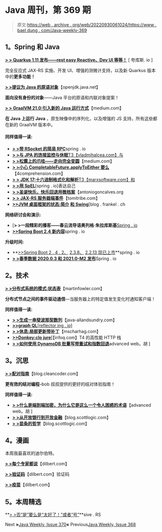 # Java 周刊，第 369 期

> 原文:[https://web . archive . org/web/20220930061024/https://www . bael dung . com/Java-weekly-369](https://web.archive.org/web/20220930061024/https://www.baeldung.com/java-weekly-369)

## **1。Spring 和 Java**

[**> > Quarkus 1.11 发布——rest easy Reactive、Dev UI 等等！**](https://web.archive.org/web/20220526051908/https://quarkus.io/blog/quarkus-1-11-0-final-released/) [ 夸库斯. io ]

完全反应式 JAX-RS 实施、开发 UI、增强的测微计支持，以及新 Quarkus 版本中的**更多功能！**

[**> >提议为 Java 的原语对象**](https://web.archive.org/web/20220526051908/https://openjdk.java.net/jeps/8251554)【openjdk.java.net】

**面向没有身份的对象**——Java 平台的原语和内联对象提案！

[**> > GraalVM 21.0:引入新的 Java 运行方式**](https://web.archive.org/web/20220526051908/https://medium.com/graalvm/graalvm-21-0-introducing-a-new-way-to-run-java-df894256de28)【medium.com】

**在 Java 上运行 Java** ，原生映像中的序列化，以及增强的 JS 支持，所有这些都在新的 GraalVM 版本中。

#### **同样值得一读:**

*   [**> >带 RSocket 的简易 RPC**](https://web.archive.org/web/20220526051908/https://spring.io/blog/2021/01/18/ymnnalft-easy-rpc-with-rsocket)spring . io
*   [**> >与 JPA 的连接监控与休眠**T3【vladmihalcea.com】与](https://web.archive.org/web/20220526051908/https://vladmihalcea.com/connection-monitoring-jpa-hibernate/)
*   [**> >松露上的爪哇——走向完全变圆**](https://web.archive.org/web/20220526051908/https://medium.com/graalvm/java-on-truffle-going-fully-metacircular-215531e3f840)【medium.com】
*   [**> >小心 CompletableFuture.applyToEither 要么**](https://web.archive.org/web/20220526051908/https://4comprehension.com/be-careful-with-completablefuture-applytoeither/)【4comprehension.com】
*   [**> > JDK 17:十六进制格式化和解析**T3【marxsoftware.com】和](https://web.archive.org/web/20220526051908/https://marxsoftware.blogspot.com/2020/12/jdk17-hex-formatting-parsing.html?utm_source=feedburner&utm_medium=feed&utm_campaign=Feed%3A+InspiredByActualEvents+%28Inspired+by+Actual+Events%3A+Cogitations+and+Speculations%29)
*   [**> >用 SpEL**](https://web.archive.org/web/20220526051908/https://spring.io/blog/2021/01/13/ymnnalft-express-yourself-with-spel)[spring . io]表达自己
*   [**> >圣诞快乐，快乐回退用微档案**](https://web.archive.org/web/20220526051908/https://antoniogoncalves.org/2021/01/12/merry-chistmas-and-happy-fallback-with-microprofile/)【antoniogoncalves.org
*   [**> > JAX-RS 服务器端事件**](https://web.archive.org/web/20220526051908/https://www.tomitribe.com/blog/jax-rs-server-side-events/)【tomitribe.com】
*   **[>>JVM 桌面框架的状态:简介](https://web.archive.org/web/20220526051908/https://blog.frankel.ch/state-jvm-desktop-frameworks/1/) [和 Swing](https://web.archive.org/web/20220526051908/https://blog.frankel.ch/state-jvm-desktop-frameworks/2/)**[blog . frankel . ch

**网络研讨会和演示:**

*   [**> >一段精彩的播客——春云流导语奥列格·朱拉库斯基**[Spring . io](https://web.archive.org/web/20220526051908/https://spring.io/blog/2021/01/14/a-bootiful-podcast-spring-cloud-stream-lead-oleg-zhurakousky)
*   [**>>Spring Boot 2.4 新内容**](https://web.archive.org/web/20220526051908/https://spring.io/blog/2021/01/17/what-s-new-in-spring-boot-2-4)spring . io

**升级时间:**

*   **[>>Spring Boot 2 . 4 . 2、](https://web.archive.org/web/20220526051908/https://spring.io/blog/2021/01/14/spring-boot-2-4-2-available-now) [2.3.8、](https://web.archive.org/web/20220526051908/https://spring.io/blog/2021/01/14/spring-boot-2-3-8-available-now) [2.2.13 现已上市](https://web.archive.org/web/20220526051908/https://spring.io/blog/2021/01/14/spring-boot-2-2-13-available-now)**spring . io
*   [**> >春季数据 2020.0.3 和 2021.0-M2 发布**](https://web.archive.org/web/20220526051908/https://spring.io/blog/2021/01/13/spring-data-2020-0-3-and-2021-0-m2-released)Spring . io

## **2。技术**

[**> >分布式系统的模式:状态表**](https://web.archive.org/web/20220526051908/https://martinfowler.com/articles/patterns-of-distributed-systems/state-watch.html)【martinfowler.com】

**分布式节点之间的事件驱动通信**—当服务器上的特定值发生变化时通知客户端！

**同样值得一读:**

*   [**> >生成一串斐波那契数列**](https://web.archive.org/web/20220526051908/http://www.java-allandsundry.com/2021/01/generating-stream-of-fibonacci.html)【java-allandsundry.com】
*   [**>>graph QL**[reflector ing . io]](https://web.archive.org/web/20220526051908/https://reflectoring.io/getting-started-with-graphql/)
*   [**> >休息:局部更新带补丁**](https://web.archive.org/web/20220526051908/https://www.mscharhag.com/api-design/rest-partial-updates-patch)【mscharhag.com】
*   [**>>Donkey:clo jure**](https://web.archive.org/web/20220526051908/https://www.infoq.com/articles/clojure-donkey-http-stack/)[【infoq.com】T4 的高性能 HTTP 栈
*   [**> >如何使用 DynamoDB 批量写带重试和指数回退**](https://web.archive.org/web/20220526051908/https://advancedweb.hu/how-to-use-dynamodb-batch-write-with-retrying-and-exponential-backoff/)advanced web。胡 ]

## **3。沉思**

[**> >配对指南**](https://web.archive.org/web/20220526051908/http://blog.cleancoder.com/uncle-bob/2021/01/17/Pairing.html)【blog.cleancoder.com】

**更有效的结对编程**–bob 叔叔提供的更好的结对体验指南！

**同样值得一读:**

*   [**> >什么是端到端加密，为什么它是这么一个令人困惑的术语**](https://web.archive.org/web/20220526051908/https://advancedweb.hu/what-is-end-to-end-encryption-and-why-its-such-a-confusing-term/)【advanced web。胡 ]
*   [**> >从开放银行到开放金融**](https://web.archive.org/web/20220526051908/https://blog.scottlogic.com/2021/01/11/Open-Finance.html)【blog.scottlogic.com】
*   [**> >苗条的哲学**](https://web.archive.org/web/20220526051908/https://blog.scottlogic.com/2021/01/18/philosophy-of-svelte.html)【blog.scottlogic.com】

## **4。漫画**

本周我最喜欢的迪尔伯特。

[**> >每个专家都说**](https://web.archive.org/web/20220526051908/https://dilbert.com/strip/2021-01-15)【dilbert.com】

[**> >验证码**](https://web.archive.org/web/20220526051908/https://dilbert.com/strip/2021-01-18)【dilbert.com】验证码

[**> >疫苗**](https://web.archive.org/web/20220526051908/https://dilbert.com/strip/2021-01-17)【dilbert.com】

## **5。本周精选**

**[> >否“是”要么是“太好了！”或者“号”](https://web.archive.org/web/20220526051908/https://sive.rs/hellyeah)**sive . RS

Next **»**[Java Weekly, Issue 370](/web/20220526051908/https://www.baeldung.com/java-weekly-370)**«** Previous[Java Weekly, Issue 368](/web/20220526051908/https://www.baeldung.com/java-weekly-368)